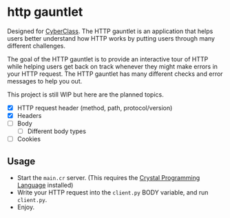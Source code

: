 # http gauntlet

Designed for [CyberClass](https://cyberclasscamp.com). The HTTP gauntlet is an application that helps users better understand how HTTP works by putting users through many different challenges.

The goal of the HTTP gauntlet is to provide an interactive tour of HTTP while helping users get back on track whenever they might make errors in your HTTP request. The HTTP gauntlet has many different checks and error messages to help you out.

This project is still WIP but here are the planned topics.
 - [x] HTTP request header (method, path, protocol/version)
 - [X] Headers
 - [ ] Body
   - [ ] Different body types
 - [ ] Cookies

## Usage
 - Start the `main.cr` server. (This requires the [Crystal Programming Language](https://crystal-lang.org) installed)
 - Write your HTTP request into the `client.py` BODY variable, and run `client.py`.
 - Enjoy.